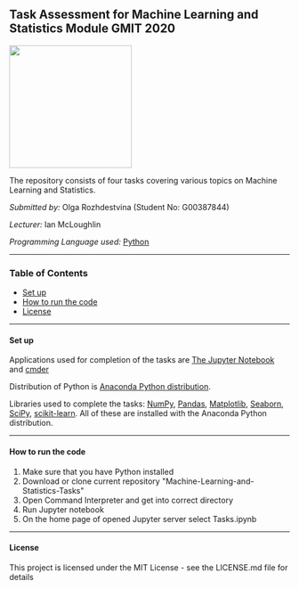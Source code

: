 ## Task Assessment for Machine Learning and Statistics Module GMIT 2020

<img align="center" height="220" src="https://earthsky.org/upl/2018/05/deep-learning-quora.png">

<br>

The repository consists of four tasks covering various topics on Machine Learning and Statistics.

*Submitted by:* Olga Rozhdestvina (Student No: G00387844) 

*Lecturer:* Ian McLoughlin

*Programming Language used:* [Python](https://www.python.org/)


----


### Table of Contents
* [Set up](#set_up)
* [How to run the code](#how_to_run_the_code)
* [License](#licence)


----


#### Set up <a name="set_up"></a>

Applications used for completion of the tasks are [The Jupyter Notebook](https://jupyter.org/) and [cmder](http://cmder.net/)

Distribution of Python is [Anaconda Python distribution](https://www.anaconda.com/). 

Libraries used to complete the tasks: [NumPy](https://numpy.org/), [Pandas](https://pandas.pydata.org/), [Matplotlib](https://matplotlib.org/), [Seaborn](https://seaborn.pydata.org/), [SciPy](https://www.scipy.org/), [scikit-learn](https://scikit-learn.org/stable/). All of these are installed with the Anaconda Python distribution.


----


####  How to run the code <a name="how_to_run_the_code"></a>

1. Make sure that you have Python installed
2. Download or clone current repository "Machine-Learning-and-Statistics-Tasks"
3. Open Command Interpreter and get into correct directory
4. Run Jupyter notebook
5. On the home page of opened Jupyter server select Tasks.ipynb

----

#### License <a name="licence"></a>

This project is licensed under the MIT License - see the LICENSE.md file for details